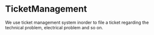 # TicketManagement
We use ticket management system inorder to file a ticket regarding the technical problem, electrical problem and so on.
